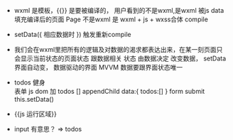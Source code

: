 - wxml 是模板，{{}} 是要被编译的，
用户看到的不是wxml,是wxml 被js data 填充编译后的页面 Page 不是wxml 是 wxml + js + wxss合体 
compile

- setData({
    相应数据时
})  触发重新compile

- 我们会在wxml里把所有的逻辑及对数据的渴求都表达出来，在某一刻页面只会显示当前状态的页面状态 跟数据相关
  状态 由数据决定 改变数据， setData 界面自动变，
  数据驱动的界面 MVVM
  数据要跟界面状态唯一

- todos
  健身  
  表单
  js dom 加 todos [] appendChild
  data:{
      todos:[]
  }
  form submit this.setData()

- {{js 运行区域}}
- input 有意思？ => todos
